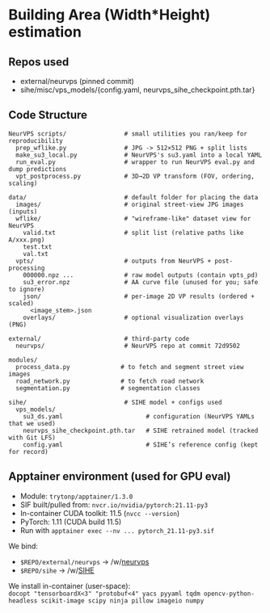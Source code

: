 # Building Area (Width*Height) estimation

## Repos used
- external/neurvps (pinned commit)
- sihe/misc/vps_models/{config.yaml, neurvps_sihe_checkpoint.pth.tar}

## Code Structure
```
NeurVPS scripts/                # small utilities you ran/keep for reproducibility
  prep_wflike.py                # JPG -> 512×512 PNG + split lists
  make_su3_local.py             # NeurVPS's su3.yaml into a local YAML
  run_eval.py                   # wrapper to run NeurVPS eval.py and dump predictions
  vpt_postprocess.py            # 3D→2D VP transform (FOV, ordering, scaling)

data/                           # default folder for placing the data
  images/                       # original street-view JPG images (inputs)
  wflike/                       # "wireframe-like" dataset view for NeurVPS
    valid.txt                   # split list (relative paths like A/xxx.png)
    test.txt
    val.txt
  vpts/                         # outputs from NeurVPS + post-processing
    000000.npz ...              # raw model outputs (contain vpts_pd)
    su3_error.npz               # AA curve file (unused for you; safe to ignore)
    json/                       # per-image 2D VP results (ordered + scaled)
      <image_stem>.json
    overlays/                   # optional visualization overlays (PNG)

external/                       # third-party code
  neurvps/                      # NeurVPS repo at commit 72d9502

modules/
  process_data.py              # to fetch and segment street view images
  road_network.py              # to fetch road network
  segmentation.py              # segmentation classes
  
sihe/                           # SIHE model + configs used
  vps_models/
    su3_ds.yaml                       # configuration (NeurVPS YAMLs that we used)
    neurvps_sihe_checkpoint.pth.tar   # SIHE retrained model (tracked with Git LFS)
    config.yaml                       # SIHE’s reference config (kept for record)
```


##  Apptainer environment (used for GPU eval)

- Module: `trytonp/apptainer/1.3.0`
- SIF built/pulled from: `nvcr.io/nvidia/pytorch:21.11-py3`
- In-container CUDA toolkit: 11.5 (`nvcc --version`)
- PyTorch: 1.11 (CUDA build 11.5)
- Run with `apptainer exec --nv ... pytorch_21.11-py3.sif`

We bind:  
- `$REPO/external/neurvps` -> /w/[neurvps](https://github.com/zhou13/neurvps)
- `$REPO/sihe`         -> /w/[SIHE](https://github.com/yzre/SIHE?tab=readme-ov-file)


We install in-container (user-space):  
`docopt "tensorboardX<3" "protobuf<4" yacs pyyaml tqdm opencv-python-headless scikit-image scipy ninja pillow imageio numpy`
